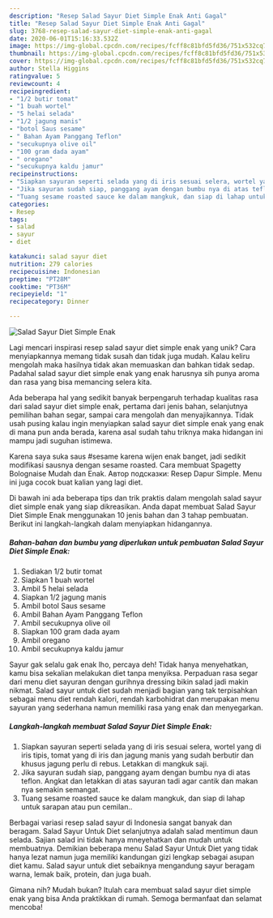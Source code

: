 ```yaml
---
description: "Resep Salad Sayur Diet Simple Enak Anti Gagal"
title: "Resep Salad Sayur Diet Simple Enak Anti Gagal"
slug: 3768-resep-salad-sayur-diet-simple-enak-anti-gagal
date: 2020-06-01T15:16:33.532Z
image: https://img-global.cpcdn.com/recipes/fcff8c81bfd5fd36/751x532cq70/salad-sayur-diet-simple-enak-foto-resep-utama.jpg
thumbnail: https://img-global.cpcdn.com/recipes/fcff8c81bfd5fd36/751x532cq70/salad-sayur-diet-simple-enak-foto-resep-utama.jpg
cover: https://img-global.cpcdn.com/recipes/fcff8c81bfd5fd36/751x532cq70/salad-sayur-diet-simple-enak-foto-resep-utama.jpg
author: Stella Higgins
ratingvalue: 5
reviewcount: 4
recipeingredient:
- "1/2 butir tomat"
- "1 buah wortel"
- "5 helai selada"
- "1/2 jagung manis"
- "botol Saus sesame"
- " Bahan Ayam Panggang Teflon"
- "secukupnya olive oil"
- "100 gram dada ayam"
- " oregano"
- "secukupnya kaldu jamur"
recipeinstructions:
- "Siapkan sayuran seperti selada yang di iris sesuai selera, wortel yang di iris tipis, tomat yang di iris dan jagung manis yang sudah berbutir dan khusus jagung perlu di rebus. Letakkan di mangkuk saji."
- "Jika sayuran sudah siap, panggang ayam dengan bumbu nya di atas teflon. Angkat dan letakkan di atas sayuran tadi agar cantik dan makan nya semakin semangat."
- "Tuang sesame roasted sauce ke dalam mangkuk, dan siap di lahap untuk sarapan atau pun cemilan.."
categories:
- Resep
tags:
- salad
- sayur
- diet

katakunci: salad sayur diet 
nutrition: 279 calories
recipecuisine: Indonesian
preptime: "PT28M"
cooktime: "PT36M"
recipeyield: "1"
recipecategory: Dinner

---
```



![Salad Sayur Diet Simple Enak](https://img-global.cpcdn.com/recipes/fcff8c81bfd5fd36/751x532cq70/salad-sayur-diet-simple-enak-foto-resep-utama.jpg)

Lagi mencari inspirasi resep salad sayur diet simple enak yang unik? Cara menyiapkannya memang tidak susah dan tidak juga mudah. Kalau keliru mengolah maka hasilnya tidak akan memuaskan dan bahkan tidak sedap. Padahal salad sayur diet simple enak yang enak harusnya sih punya aroma dan rasa yang bisa memancing selera kita.

Ada beberapa hal yang sedikit banyak berpengaruh terhadap kualitas rasa dari salad sayur diet simple enak, pertama dari jenis bahan, selanjutnya pemilihan bahan segar, sampai cara mengolah dan menyajikannya. Tidak usah pusing kalau ingin menyiapkan salad sayur diet simple enak yang enak di mana pun anda berada, karena asal sudah tahu triknya maka hidangan ini mampu jadi suguhan istimewa.

Karena saya suka saus #sesame karena wijen enak banget, jadi sedikit modifikasi sausnya dengan sesame roasted. Cara membuat Spagetty Bolognaise Mudah dan Enak. Автор подсказки: Resep Dapur Simple. Menu ini juga cocok buat kalian yang lagi diet.


Di bawah ini ada beberapa tips dan trik praktis dalam mengolah salad sayur diet simple enak yang siap dikreasikan. Anda dapat membuat Salad Sayur Diet Simple Enak menggunakan 10 jenis bahan dan 3 tahap pembuatan. Berikut ini langkah-langkah dalam menyiapkan hidangannya.

<!--inarticleads1-->

##### Bahan-bahan dan bumbu yang diperlukan untuk pembuatan Salad Sayur Diet Simple Enak:

1. Sediakan 1/2 butir tomat
1. Siapkan 1 buah wortel
1. Ambil 5 helai selada
1. Siapkan 1/2 jagung manis
1. Ambil botol Saus sesame
1. Ambil  Bahan Ayam Panggang Teflon
1. Ambil secukupnya olive oil
1. Siapkan 100 gram dada ayam
1. Ambil  oregano
1. Ambil secukupnya kaldu jamur


Sayur gak selalu gak enak lho, percaya deh! Tidak hanya menyehatkan, kamu bisa sekalian melakukan diet tanpa menyiksa. Perpaduan rasa segar dari menu diet sayuran dengan gurihnya dressing bikin salad jadi makin nikmat. Salad sayur untuk diet sudah menjadi bagian yang tak terpisahkan sebagai menu diet rendah kalori, rendah karbohidrat dan merupakan menu sayuran yang sederhana namun memiliki rasa yang enak dan menyegarkan. 

<!--inarticleads2-->

##### Langkah-langkah membuat Salad Sayur Diet Simple Enak:

1. Siapkan sayuran seperti selada yang di iris sesuai selera, wortel yang di iris tipis, tomat yang di iris dan jagung manis yang sudah berbutir dan khusus jagung perlu di rebus. Letakkan di mangkuk saji.
1. Jika sayuran sudah siap, panggang ayam dengan bumbu nya di atas teflon. Angkat dan letakkan di atas sayuran tadi agar cantik dan makan nya semakin semangat.
1. Tuang sesame roasted sauce ke dalam mangkuk, dan siap di lahap untuk sarapan atau pun cemilan..


Berbagai variasi resep salad sayur di Indonesia sangat banyak dan beragam. Salad Sayur Untuk Diet selanjutnya adalah salad mentimun daun selada. Sajian salad ini tidak hanya mneyehatkan dan mudah untuk membuatnya. Demikian beberapa menu Salad Sayur Untuk Diet yang tidak hanya lezat namun juga memiliki kandungan gizi lengkap sebagai asupan diet kamu. Salad sayur untuk diet sebaiknya mengandung sayur beragam warna, lemak baik, protein, dan juga buah. 

Gimana nih? Mudah bukan? Itulah cara membuat salad sayur diet simple enak yang bisa Anda praktikkan di rumah. Semoga bermanfaat dan selamat mencoba!
